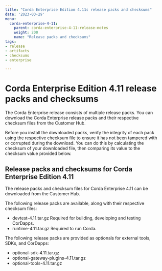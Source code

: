 ```yaml
---
title: "Corda Enterprise Edition 4.11s release packs and checksums"
date: '2023-03-29'
menu:
  corda-enterprise-4-11:
    parent: corda-enterprise-4-11-release-notes
    weight: 200
    name: "Release packs and checksums"
tags:
- release
- artifacts
- checksums
- enterprise

---
```


# Corda Enterprise Edition 4.11 release packs and checksums

The Corda Enterprise release consists of multiple release packs. You can download the Corda Enterprise release packs and their respective checksum files from the Customer Hub.

Before you install the downloaded packs, verify the integrity of each pack using the respective checksum file to ensure it has not been tampered with or corrupted during the download. You can do this by calculating the checksum of your downloaded file, then comparing its value to the checksum value provided below.

## Release packs and checksums for Corda Enterprise Edition 4.11

The release packs and checksum files for Corda Enterprise 4.11 can be downloaded from the Customer Hub.

The following release packs are available, along with their respective checksum files:
* devtest-4.11.tar.gz
  Required for building, developing and testing CorDapps.
* runtime-4.11.tar.gz
  Required to run Corda.

The following release packs are provided as optionals for external tools, SDKs, and CorDapps:
* optional-sdk-4.11.tar.gz
* optional-gateway-plugins-4.11.tar.gz
* optional-tools-4.11.tar.gz

